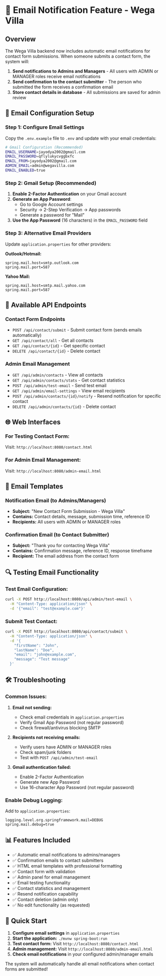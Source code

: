 # 📧 Email Notification Feature - Wega Villa

## Overview
The Wega Villa backend now includes automatic email notifications for contact form submissions. When someone submits a contact form, the system will:

1. **Send notifications to Admins and Managers** - All users with ADMIN or MANAGER roles receive email notifications
2. **Send confirmation to the contact submitter** - The person who submitted the form receives a confirmation email
3. **Store contact details in database** - All submissions are saved for admin review

## 🔧 Email Configuration Setup

### Step 1: Configure Email Settings
Copy the `.env.example` file to `.env` and update with your email credentials:

```bash
# Gmail Configuration (Recommended)
EMAIL_USERNAME=jayodya2002@gmail.com
EMAIL_PASSWORD=qflylukycvggbxfc
EMAIL_FROM=jayodya2002@gmail.com
ADMIN_EMAIL=admin@wegavilla.com
EMAIL_ENABLED=true
```

### Step 2: Gmail Setup (Recommended)
1. **Enable 2-Factor Authentication** on your Gmail account
2. **Generate an App Password**:
   - Go to Google Account settings
   - Security → 2-Step Verification → App passwords
   - Generate a password for "Mail"
3. **Use the App Password** (16 characters) in the `EMAIL_PASSWORD` field

### Step 3: Alternative Email Providers
Update `application.properties` for other providers:

**Outlook/Hotmail:**
```properties
spring.mail.host=smtp.outlook.com
spring.mail.port=587
```

**Yahoo Mail:**
```properties
spring.mail.host=smtp.mail.yahoo.com
spring.mail.port=587
```

## 📱 Available API Endpoints

### Contact Form Endpoints
- `POST /api/contact/submit` - Submit contact form (sends emails automatically)
- `GET /api/contact/all` - Get all contacts
- `GET /api/contact/{id}` - Get specific contact
- `DELETE /api/contact/{id}` - Delete contact

### Admin Email Management
- `GET /api/admin/contacts` - View all contacts
- `GET /api/admin/contacts/stats` - Get contact statistics
- `POST /api/admin/test-email` - Send test email
- `GET /api/admin/email-settings` - View email recipients
- `POST /api/admin/contacts/{id}/notify` - Resend notification for specific contact
- `DELETE /api/admin/contacts/{id}` - Delete contact

## 🌐 Web Interfaces

### For Testing Contact Form:
Visit: `http://localhost:8080/contact.html`

### For Admin Email Management:
Visit: `http://localhost:8080/admin-email.html`

## 📧 Email Templates

### Notification Email (to Admins/Managers)
- **Subject:** "New Contact Form Submission - Wega Villa"
- **Contains:** Contact details, message, submission time, reference ID
- **Recipients:** All users with ADMIN or MANAGER roles

### Confirmation Email (to Contact Submitter)
- **Subject:** "Thank you for contacting Wega Villa"
- **Contains:** Confirmation message, reference ID, response timeframe
- **Recipient:** The email address from the contact form

## 🔍 Testing Email Functionality

### Test Email Configuration:
```bash
curl -X POST http://localhost:8080/api/admin/test-email \
  -H "Content-Type: application/json" \
  -d '{"email": "test@example.com"}'
```

### Submit Test Contact:
```bash
curl -X POST http://localhost:8080/api/contact/submit \
  -H "Content-Type: application/json" \
  -d '{
    "firstName": "John",
    "lastName": "Doe", 
    "email": "john@example.com",
    "message": "Test message"
  }'
```

## 🛠️ Troubleshooting

### Common Issues:

1. **Email not sending:**
   - Check email credentials in `application.properties`
   - Verify Gmail App Password (not regular password)
   - Check firewall/antivirus blocking SMTP

2. **Recipients not receiving emails:**
   - Verify users have ADMIN or MANAGER roles
   - Check spam/junk folders
   - Test with `POST /api/admin/test-email`

3. **Gmail authentication failed:**
   - Enable 2-Factor Authentication
   - Generate new App Password
   - Use 16-character App Password (not regular password)

### Enable Debug Logging:
Add to `application.properties`:
```properties
logging.level.org.springframework.mail=DEBUG
spring.mail.debug=true
```

## 📊 Features Included

- ✅ Automatic email notifications to admins/managers
- ✅ Confirmation emails to contact submitters  
- ✅ HTML email templates with professional formatting
- ✅ Contact form with validation
- ✅ Admin panel for email management
- ✅ Email testing functionality
- ✅ Contact statistics and management
- ✅ Resend notification capability
- ✅ Contact deletion (admin only)
- ✅ No edit functionality (as requested)

## 🚀 Quick Start

1. **Configure email settings** in `application.properties`
2. **Start the application:** `./mvnw spring-boot:run`
3. **Test contact form:** Visit `http://localhost:8080/contact.html`
4. **Admin management:** Visit `http://localhost:8080/admin-email.html`
5. **Check email notifications** in your configured admin/manager emails

The system will automatically handle all email notifications when contact forms are submitted!
